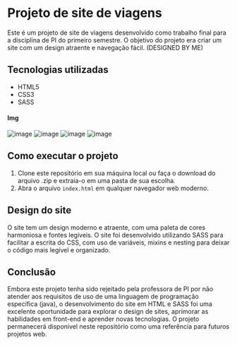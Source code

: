 # Projeto de site de viagens

Este é um projeto de site de viagens desenvolvido como trabalho final para a disciplina de PI do primeiro semestre. O objetivo do projeto era criar um site com um design atraente e navegação fácil.
(DESIGNED BY ME)
## Tecnologias utilizadas

- HTML5
- CSS3
- SASS
#### Img
![image](https://github.com/user-attachments/assets/b670dbe3-2345-468b-a59e-854d840d345c)
![image](https://github.com/user-attachments/assets/bf460c6b-bcb9-46d0-ae26-6131db898a22)
![image](https://github.com/user-attachments/assets/581257fc-a85c-49eb-a4fc-498829103171)
![image](https://github.com/user-attachments/assets/69709c56-a606-4598-9755-6c3aad8643aa)



## Como executar o projeto

1. Clone este repositório em sua máquina local ou faça o download do arquivo .zip e extraia-o em uma pasta de sua escolha.
2. Abra o arquivo `index.html` em qualquer navegador web moderno.

## Design do site

O site tem um design moderno e atraente, com uma paleta de cores harmoniosa e fontes legíveis. O site foi desenvolvido utilizando SASS para facilitar a escrita do CSS, com uso de variáveis, mixins e nesting para deixar o código mais legível e organizado.

## Conclusão

Embora este projeto tenha sido rejeitado pela professora de PI por não atender aos requisitos de uso de uma linguagem de programação específica (java), o desenvolvimento do site em HTML e SASS foi uma excelente oportunidade para explorar o design de sites, aprimorar as habilidades em front-end e aprender novas tecnologias. O projeto permanecerá disponível neste repositório como uma referência para futuros projetos web.

